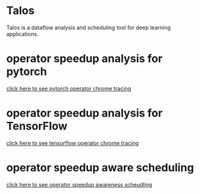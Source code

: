 # Talos

Talos is a dataflow analysis and scheduling tool for deep learning applications.

# operator speedup analysis for pytorch

[click here to see pytorch operator chrome tracing](pytorch-analyzer)

# operator speedup analysis for TensorFlow

[click here to see tensorflow operator chrome tracing](tensorflow-analyzer)

# operator speedup aware scheduling

[click here to see operator speedup awareness scheudling](java-operator-scheduler)


